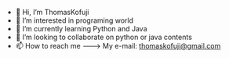 - 👋 Hi, I’m ThomasKofuji
- 👀 I’m interested in programing world
- 🌱 I’m currently learning Python and Java
- 💞️ I’m looking to collaborate on python or java contents
- 📫 How to reach me ---> My e-mail: thomaskofuji@gmail.com

<!---
ThomasKofuji/ThomasKofuji is a ✨ special ✨ repository because its `README.md` (this file) appears on your GitHub profile.
You can click the Preview link to take a look at your changes.
--->
